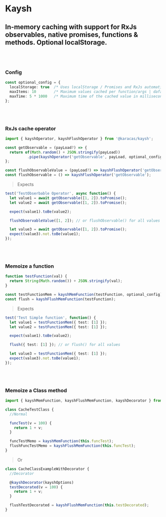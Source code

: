 # Kaysh

## In-memory caching with support for RxJs observables, native promises, functions & methods. Optional localStorage.

<br />
<br />

### <b>Config</b>

```typescript
const optional_config = {
  localStorage: true  /* Uses localStorage / Promises and RxJs automatically save a resolved value | dafault:false */,
  maxItems: 10        /* Maximum values cached per function/args | dafault:10 */,
  maxTime: 5 * 1000   /* Maximum time of the cached value in milliseconds | dafault:0(infinite) */,
};
```

<br />
<br />

### <b>RxJs cache operator</b>

```typescript
import { kayshOperator, kayshFlushOperator } from '@karacas/kaysh';

const getObservable = (payLoad?) => {
  return of(Math.random() + JSON.stringify(payLoad))
          .pipe(kayshOperator('getObservable', payLoad, optional_config));
};

const flushObservableValue = (payLoad?) => kayshFlushOperator('getObservable', payLoad);
const flushObservable = () => kayshFlushOperator('getObservable');
```

> Expects

```typescript
test('TestObserbable Operator', async function() {
  let value1 = await getObservable([1, 2]).toPromise();
  let value2 = await getObservable([1, 2]).toPromise();

  expect(value1).toBe(value2);

  flushObservableValue([1, 2]); // or flushObservable() for all values

  let value3 = await getObservable([1, 2]).toPromise();
  expect(value3).not.toBe(value1);
});
```

<br />
<br />

### <b>Memoize a function</b>

```typescript
function testFunction(val) {
  return String(Math.random()) + JSON.stringify(val);
}

const testFunctionMem = kayshMemFunction(testFunction, optional_config);
const flush = kayshFlushMemFunction(testFunction);
```

> Expects

```typescript
test('Test Simple function', function() {
  let value1 = testFunctionMem({ test: [1] });
  let value2 = testFunctionMem({ test: [1] });

  expect(value1).toBe(value2);

  flush({ test: [1] }); // or flush() for all values

  let value3 = testFunctionMem({ test: [1] });
  expect(value3).not.toBe(value1);
});
```

<br />
<br />

### <b>Memoize a Class method</b>

```typescript
import { kayshMemFunction, kayshFlushMemFunction, kayshDecorator } from '@karacas/kaysh';

class CacheTestClass {
  //Normal

  funcTest(v = 100) {
    return 1 + v;
  }

  funcTestMemo = kayshMemFunction(this.funcTest);
  flushFuncTestMemo = kayshFlushMemFunction(this.funcTest);
}
```

> Or

```typescript
class CacheClassExampleWithDecorator {
  //Decorator

  @kayshDecorator(kayshOptions)
  testDecorated(v = 100) {
    return 1 + v;
  }

  flushTestDecorated = kayshFlushMemFunction(this.testDecorated);
}
```

